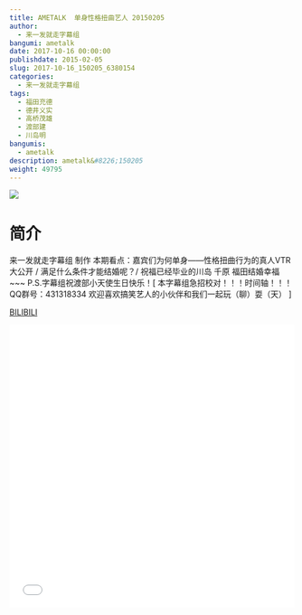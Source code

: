 ```yaml
---
title: AMETALK  单身性格扭曲艺人 20150205
author: 
  - 来一发就走字幕组
bangumi: ametalk
date: 2017-10-16 00:00:00
publishdate: 2015-02-05
slug: 2017-10-16_150205_6380154
categories: 
  - 来一发就走字幕组
tags: 
  - 福田充德
  - 德井义实
  - 高桥茂雄
  - 渡部建
  - 川岛明
bangumis: 
  - ametalk
description: ametalk&#8226;150205
weight: 49795
---
```


![](https://i.imgur.com/ESYLYXe.jpg)

# 简介  
来一发就走字幕组 制作 本期看点：嘉宾们为何单身——性格扭曲行为的真人VTR大公开 / 满足什么条件才能结婚呢？/ 祝福已经毕业的川岛 千原 福田结婚幸福~~~ P.S.字幕组祝渡部小天使生日快乐！[ 本字幕组急招校对！！！时间轴！！！ QQ群号：431318334 欢迎喜欢搞笑艺人的小伙伴和我们一起玩（聊）耍（天） ]

  [BILIBILI](https://www.bilibili.com/video/av6380154/)


<div class="vcontainer">  <iframe class='video' src="//www.bilibili.com/html/html5player.html?cid=10369958&aid=6380154" width="100%" height="500" frameborder="0" allowfullscreen="allowfullscreen"></iframe></div>
